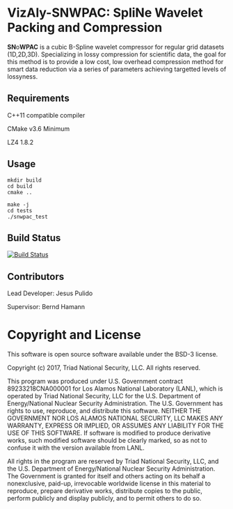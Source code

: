 # VizAly-SNWPAC: **S**pli**N**e **W**avelet **P**acking and **C**ompression 

**SN**o**WPAC** is a cubic B-Spline wavelet compressor for regular grid datasets (1D,2D,3D). Specializing in lossy compression for scientific data, the goal for this method is to provide a low cost, low overhead compression method for smart data reduction via a series of parameters achieving targetted levels of lossyness.

## Requirements
C++11 compatible compiler

CMake v3.6 Minimum

LZ4 1.8.2

## Usage
```
mkdir build
cd build
cmake ..

make -j
cd tests
./snwpac_test
```
## Build Status
[![Build Status](https://travis-ci.org/jpulidojr/VizAly-SNWPAC.svg?branch=master)](https://travis-ci.org/jpulidojr/VizAly-SNWPAC)

## Contributors

Lead Developer: Jesus Pulido

Supervisor: Bernd Hamann

# Copyright and License
This software is open source software available under the BSD-3 license.

Copyright (c) 2017, Triad National Security, LLC. All rights reserved.

This program was produced under U.S. Government contract 89233218CNA000001 for Los Alamos National Laboratory (LANL), which is operated by Triad National Security, LLC for the U.S. Department of Energy/National Nuclear Security Administration. The U.S. Government has rights to use, reproduce, and distribute this software. NEITHER THE GOVERNMENT NOR LOS ALAMOS NATIONAL SECURITY, LLC MAKES ANY WARRANTY, EXPRESS OR IMPLIED, OR ASSUMES ANY LIABILITY FOR THE USE OF THIS SOFTWARE. If software is modified to produce derivative works, such modified software should be clearly marked, so as not to confuse it with the version available from LANL.

All rights in the program are reserved by Triad National Security, LLC, and the U.S. Department of Energy/National Nuclear Security Administration. The Government is granted for itself and others acting on its behalf a nonexclusive, paid-up, irrevocable worldwide license in this material to reproduce, prepare derivative works, distribute copies to the public, perform publicly and display publicly, and to permit others to do so.
